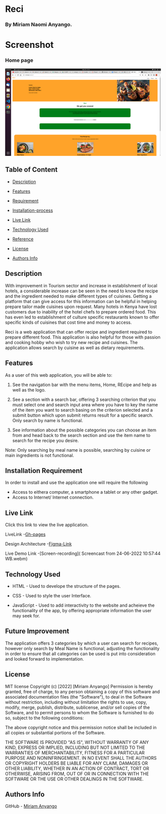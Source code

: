 # Reci

### By Miriam Naomi Anyango.

# Screenshot
### Home page
![image](./assets/images/Screenshot%20from%202022-06-24%2021-33-07.png)

## Table of Content 

+ [Description](#Description)
 
 + [Features](#Features)

 + [Requirement](#Requirement)

+ [Installation-process](#Installation-Process) 

+ [Live Link](#live-link)

+ [Technology Used](#technology-used)

+ [Reference](#reference)

+ [License](#license)

+ [Authors Info](#authors-info)


## Description
<p>With improvement in Tourism sector and increase in establishment of local hotels, a considerable increase can be seen in the need to know the recipe and the ingredient needed to make different types of cuisines. Getting a platform that can give access for this information can be helpful in helping prepare tailor made cuisines upon request. Many hotels in Kenya have lost customers due to inability of the hotel chefs to prepare ordered food. This has even led to establishment of culture specific restaurants known to offer specific kinds of cuisines that cost time and money to access.


Reci is a web application that can offer recipe and ingredient required to prepare different food. This application is also helpful for those with passion and cooking hobby who wish to try new recipe and cuisines. The application allows search by cuisine as well as dietary requirements.

</p>

## Features
As a user of this web application, you will be able to:
1. See the navigation bar with the menu items, Home, REcipe and help as well as the logo.

2. See a section with a search bar, offering 3 searching criterion that you must select one and search input area where you have to key the name of the item you want to search basing on the criterion selected and a submit button which upon submit returns result for a specific search. Only search by name is functional.

3. See information about the possible categories you can choose an item from and head back to the search section and use the item name to search for the recipe you desire.

Note: Only searching by meal name is possible, searching by cuisine or main ingredients is not functional.


## Installation Requirement
In order to install and use the application one will require the following

* Access to eithera computer, a smartphone a tablet or any other gadget.
* Access to Internet/ Internet connection.

## Live Link
Click this link to view the live application.

LiveLink -[Gh-pages](
https://miriam-naomi-anyango.github.io/Reci/)


Design Architecture -[Figma-Link](
https://www.figma.com/file/3eSKt18lG3g8qrrbETLcoa/RECI?node-id=0%3A1)

Live Demo Link -[Screen-recording](
Screencast from 24-06-2022 10:57:44 WB.webm)

## Technology Used 

* HTML - Used to develope the structure of the pages.

* CSS - Used to style the user Interface.

* JavaScript - Used to add interactivity to the website and acheieve the functionality of the app, by offering appropriate information the user may seek for.

## Future Improvement
The application offers 3 categories by which a user can search for recipes, however only search by Meal Name is functional, adjusting the functionality in order to ensure that all categories can be used is put into consideration and looked forward to implementation.

## License

MIT license
Copyright (c) [2022] [Miriam Anyango]
Permission is hereby granted, free of charge, to any person obtaining a copy
of this software and associated documentation files (the "Software"), to deal
in the Software without restriction, including without limitation the rights
to use, copy, modify, merge, publish, distribute, sublicense, and/or sell
copies of the Software, and to permit persons to whom the Software is
furnished to do so, subject to the following conditions:

The above copyright notice and this permission notice shall be included in all
copies or substantial portions of the Software.

THE SOFTWARE IS PROVIDED "AS IS", WITHOUT WARRANTY OF ANY KIND, EXPRESS OR
IMPLIED, INCLUDING BUT NOT LIMITED TO THE WARRANTIES OF MERCHANTABILITY,
FITNESS FOR A PARTICULAR PURPOSE AND NONINFRINGEMENT. IN NO EVENT SHALL THE
AUTHORS OR COPYRIGHT HOLDERS BE LIABLE FOR ANY CLAIM, DAMAGES OR OTHER
LIABILITY, WHETHER IN AN ACTION OF CONTRACT, TORT OR OTHERWISE, ARISING FROM,
OUT OF OR IN CONNECTION WITH THE SOFTWARE OR THE USE OR OTHER DEALINGS IN THE
SOFTWARE.


## Authors Info

GitHub - [Miriam Anyango](https://github.com/Miriam-Naomi-Anyango)